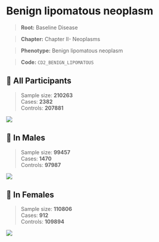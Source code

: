 # Benign lipomatous neoplasm

> **Root:** Baseline Disease  

> **Chapter:** Chapter II- Neoplasms  

> **Phenotype:** Benign lipomatous neoplasm  

> **Code:** `CD2_BENIGN_LIPOMATOUS`

## 🧪 All Participants  
> Sample size: **210263**  
> Cases: **2382**  
> Controls: **207881**
<img src="/Disease/Figures/ALL/Incidence/CD2_BENIGN_LIPOMATOUS.png"/>
<CsvTable src="/Disease_Data/ALL/Incidence/COX_CD2_BENIGN_LIPOMATOUS.csv" label="🔍 View full results" />

## 👨 In Males  
> Sample size: **99457**  
> Cases: **1470**  
> Controls: **97987**
<img src="/Disease/Figures/Male/Incidence/CD2_BENIGN_LIPOMATOUS.png"/>
<CsvTable src="/Disease_Data/Male/Incidence/COX_CD2_BENIGN_LIPOMATOUS.csv" label="🔍 View full results" />

## 👩 In Females  
> Sample size: **110806**  
> Cases: **912**  
> Controls: **109894**
<img src="/Disease/Figures/Female/Incidence/CD2_BENIGN_LIPOMATOUS.png"/>
<CsvTable src="/Disease_Data/Female/Incidence/COX_CD2_BENIGN_LIPOMATOUS.csv" label="🔍 View full results" />

